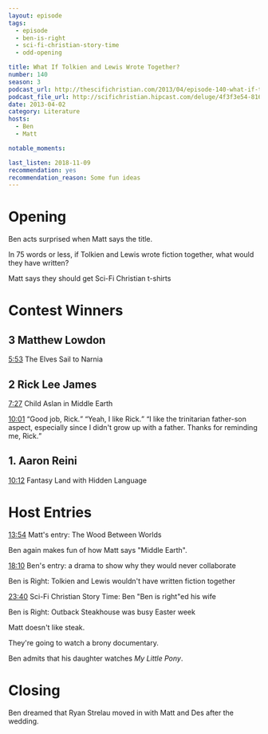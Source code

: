 ```yaml
---
layout: episode
tags:
  - episode
  - ben-is-right
  - sci-fi-christian-story-time
  - odd-opening

title: What If Tolkien and Lewis Wrote Together?
number: 140
season: 3
podcast_url: http://thescifichristian.com/2013/04/episode-140-what-if-tolkien-and-lewis-wrote-together/
podcast_file_url: http://scifichristian.hipcast.com/deluge/4f3f3e54-8165-397d-d81f-2bab50be3417.mp3
date: 2013-04-02
category: Literature
hosts:
  - Ben
  - Matt

notable_moments:

last_listen: 2018-11-09
recommendation: yes
recommendation_reason: Some fun ideas
---
```

# Opening
Ben acts surprised when Matt says the title. 

In 75 words or less, if Tolkien and Lewis wrote fiction together, what would they have written?

Matt says they should get Sci-Fi Christian t-shirts 



# Contest Winners

## 3 Matthew Lowdon 
<a class="timestamp tag is-medium is-rounded is-primary" href="http://scifichristian.hipcast.com/deluge/4f3f3e54-8165-397d-d81f-2bab50be3417.mp3#t=00:05:53">5:53</a>
The Elves Sail to Narnia

## 2 Rick Lee James
<a class="timestamp tag is-medium is-rounded is-primary" href="http://scifichristian.hipcast.com/deluge/4f3f3e54-8165-397d-d81f-2bab50be3417.mp3#t=00:07:27">7:27</a>
Child Aslan in Middle Earth

<div class="quote">
  <a class="timestamp tag is-medium is-rounded is-primary" href="http://scifichristian.hipcast.com/deluge/4f3f3e54-8165-397d-d81f-2bab50be3417.mp3#t=00:10:01">10:01</a>
  <span class="quote-context is-size-6"></span>
  <q class="matt">Good job, Rick.</q>
  <q class="ben">Yeah, I like Rick.</q>
  <q class="matt">I like the trinitarian father-son aspect, especially since I didn't grow up with a father. Thanks for reminding me, Rick.</q>
</div>

## 1. Aaron Reini 
<a class="timestamp tag is-medium is-rounded is-primary" href="http://scifichristian.hipcast.com/deluge/4f3f3e54-8165-397d-d81f-2bab50be3417.mp3#t=00:10:12">10:12</a> Fantasy Land with Hidden Language

# Host Entries
<a class="timestamp tag is-medium is-rounded is-primary" href="http://scifichristian.hipcast.com/deluge/4f3f3e54-8165-397d-d81f-2bab50be3417.mp3#t=00:13:54">13:54</a>  Matt's entry: The Wood Between Worlds

Ben again makes fun of how Matt says "Middle Earth".

<a class="timestamp tag is-medium is-rounded is-primary" href="http://scifichristian.hipcast.com/deluge/4f3f3e54-8165-397d-d81f-2bab50be3417.mp3#t=00:18:10">18:10</a> Ben's entry: a drama to show why they would never collaborate

Ben is Right: Tolkien and Lewis wouldn't have written fiction together

<a class="timestamp tag is-medium is-rounded is-primary" href="http://scifichristian.hipcast.com/deluge/4f3f3e54-8165-397d-d81f-2bab50be3417.mp3#t=00:23:40">23:40</a> Sci-Fi Christian Story Time: Ben "Ben is right"ed his wife

Ben is Right: Outback Steakhouse was busy Easter week

Matt doesn't like steak. 

They're going to watch a brony documentary. 

Ben admits that his daughter watches <i class="work-title">My Little Pony</i>. 



# Closing
Ben dreamed that Ryan Strelau moved in with Matt and Des after the wedding.